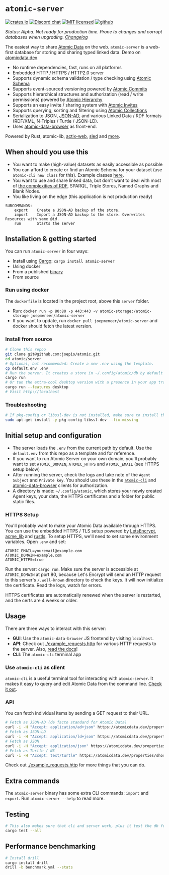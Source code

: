 # `atomic-server`

[![crates.io](https://meritbadge.herokuapp.com/atomic-server)](https://crates.io/crates/atomic-server)
[![Discord chat](https://img.shields.io/discord/723588174747533393.svg?logo=discord)](https://discord.gg/a72Rv2P)
[![MIT licensed](https://img.shields.io/badge/license-MIT-blue.svg)](./LICENSE)
[![github](https://img.shields.io/github/stars/joepio/atomic?style=social)](https://github.com/joepio/atomic)

_Status: Alpha. Not ready for production time. Prone to changes and corrupt databases when upgrading. [Changelog](https://github.com/joepio/atomic/blob/master/CHANGELOG.md)_

The easiest way to share [Atomic Data](https://docs.atomicdata.dev/) on the web.
`atomic-server` is a web-first database for storing and sharing typed linked data.
Demo on [atomicdata.dev](https://atomicdata.dev)

- No runtime dependencies, fast, runs on all platforms
- Embedded HTTP / HTTPS / HTTP2.0 server
- Supports dynamic schema validation / type checking using [Atomic Schema](https://docs.atomicdata.dev/schema/intro.html)
- Supports event-sourced versioning powered by [Atomic Commits](https://docs.atomicdata.dev/commits/intro.html)
- Supports hierarchical structures and authorization (read / write permissions) powered by [Atomic Hierarchy](https://docs.atomicdata.dev/hierarchy.html)
- Supports an easy invite / sharing system with [Atomic Invites](https://docs.atomicdata.dev/invitations.html)
- Supports querying, sorting and filtering using [Atomic Collections]()
- Serialization to JSON, [JSON-AD](https://docs.atomicdata.dev/core/serialization.html#json-ad), and various Linked Data / RDF formats (RDF/XML, N-Triples / Turtle / JSON-LD).
- Uses [atomic-data-browser](https://github.com/joepio/atomic-data-browser) as front-end.

Powered by Rust, atomic-lib, [actix-web](https://github.com/actix/actix-web), [sled](https://github.com/spacejam/sled) and [more](Cargo.toml).

## When should you use this

- You want to make (high-value) datasets as easily accessible as possible
- You can afford to create or find an Atomic Schema for your dataset (use `atomic-cli new class` for this). Example classes [here](https://atomicdata.dev/classes).
- You want to use and share linked data, but don't want to deal with most of [the complexities of RDF](https://docs.atomicdata.dev/interoperability/rdf.html), SPARQL, Triple Stores, Named Graphs and Blank Nodes.
- You like living on the edge (this application is not production ready)

```
SUBCOMMANDS:
    export    Create a JSON-AD backup of the store.
    import    Import a JSON-AD backup to the store. Overwrites Resources with same @id.
    run       Starts the server
```

## Installation & getting started

You can run `atomic-server` in four ways:

- Install using [Cargo](https://doc.rust-lang.org/cargo/getting-started/installation.html): `cargo install atomic-server`
- Using docker
- From a published [binary](https://github.com/joepio/atomic/releases)
- From source

### Run using docker

The `dockerfile` is located in the project root, above this `server` folder.

- Run: `docker run -p 80:80 -p 443:443 -v atomic-storage:/atomic-storage joepmeneer/atomic-server`
- If you want to update, run `docker pull joepmeneer/atomic-server` and docker should fetch the latest version.

### Install from source

```sh
# Clone this repoo
git clone git@github.com:joepio/atomic.git
cd atomic/server
# Optional, but recommended: Create a new .env using the template.
cp default.env .env
# Run the server. It creates a store in ~/.config/atomic/db by default
cargo run
# Or tun the extra-cool desktop version with a presence in your app tray
cargo run --features desktop
# Visit http://localhost
```

### Troubleshooting

```sh
# If pkg-config or libssl-dev is not installed, make sure to install them
sudo apt-get install -y pkg-config libssl-dev --fix-missing                                                                                                                                                                       10:52:39
```

## Initial setup and configuration

- The server loads the `.env` from the current path by default. Use the `default.env` from this repo as a template and for reference.
- If you want to run Atomic Server on your own domain, you'll probably want to set `ATOMIC_DOMAIN`, `ATOMIC_HTTPS` and `ATOMIC_EMAIL` (see HTTPS setup below)
- After running the server, check the logs and take note of the `Agent Subject` and `Private key`. You should use these in the [`atomic-cli`](https://crates.io/crates/atomic-cli) and [atomic-data-browser](https://github.com/joepio/atomic-data-browser) clients for authorization.
- A directory is made: `~/.config/atomic`, which stores your newly created Agent keys, your data, the HTTPS certificates and a folder for public static files.

### HTTPS Setup

You'll probably want to make your Atomic Data available through HTTPS.
You can use the embedded HTTPS / TLS setup powered by [LetsEncrypt](https://letsencrypt.org/), [acme_lib](https://docs.rs/acme-lib/0.8.1/acme_lib/index.html) and [rustls](https://github.com/ctz/rustls).
To setup HTTPS, we'll need to set some environment variables.
Open `.env` and set:

```env
ATOMIC_EMAIL=youremail@example.com
ATOMIC_DOMAIN=example.com
ATOMIC_HTTPS=true
```

Run the server: `cargo run`.
Make sure the server is accessible at `ATOMIC_DOMAIN` at port 80, because Let's Encrypt will send an HTTP request to this server's `/.well-known` directory to check the keys.
It will now initialize the certificate.
Read the logs, watch for errors.

HTTPS certificates are automatically renewed when the server is restarted, and the certs are 4 weeks or older.

## Usage

There are three ways to interact with this server:

- **GUI**: Use the `atomic-data-browser` JS frontend by visiting `localhost`.
- **API**: Check out [./example_requests.http](/example_requests.http) for various HTTP requests to the server. Also, [read the docs](https://docs.atomicdata.dev/)!
- **CLI**: The `atomic-cli` terminal app

### Use `atomic-cli` as client

`atomic-cli` is a useful terminal tool for interacting with `atomic-server`.
It makes it easy to query and edit Atomic Data from the command line.
[Check it out](https://github.com/joepio/atomic/tree/master/cli).

### API

You can fetch individual items by sending a GET request to their URL.

```sh
# Fetch as JSON-AD (de facto standard for Atomic Data)
curl -i -H "Accept: application/ad+json" https://atomicdata.dev/properties/shortname
# Fetch as JSON-LD
curl -i -H "Accept: application/ld+json" https://atomicdata.dev/properties/shortname
# Fetch as JSON
curl -i -H "Accept: application/json" https://atomicdata.dev/properties/shortname
# Fetch as Turtle / N3
curl -i -H "Accept: text/turtle" https://atomicdata.dev/properties/shortname
```

Check out [./example_requests.http](/example_requests.http) for more things that you can do.

## Extra commands

The `atomic-server` binary has some extra CLI commands: `import` and `export`.
Run `atomic-server --help` to read more.

## Testing

```sh
# This also makes sure that cli and server work, plus it test the db feature
cargo test --all
```

## Performance benchmarking

```sh
# Install drill
cargo install drill
drill -b benchmark.yml --stats
```
